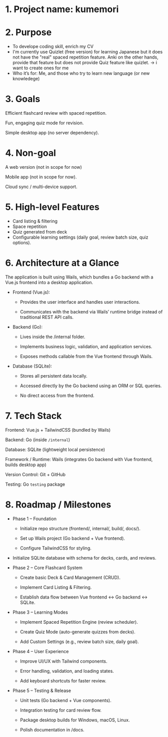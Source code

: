 # 1. Project name: kumemori

# 2. Purpose
- To develope coding skill, enrich my CV
- I'm currently use Quizlet (free version) for learning Japanese but it does not have the "real" spaced repetition feature. Anki on the other hands, provide that feature but does not provide Quiz feature like quizlet. -> i want to create ones for me
- Who it’s for: Me, and those who try to learn new language (or new knowledege)

# 3. Goals
Efficient flashcard review with spaced repetition.

Fun, engaging quiz mode for revision.

Simple desktop app (no server dependency).

# 4. Non-goal
A web version (not in scope for now)

Mobile app (not in scope for now).

Cloud sync / multi-device support.

# 5. High-level Features
- Card listing & filtering
- Space repetition
- Quiz generated from deck
- Configurable learning settings (daily goal, review batch size, quiz options).

# 6. Architecture at a Glance

The application is built using Wails, which bundles a Go backend with a Vue.js frontend into a desktop application.

- Frontend (Vue.js):

  - Provides the user interface and handles user interactions.

  - Communicates with the backend via Wails’ runtime bridge instead of traditional REST API calls.

- Backend (Go):

  - Lives inside the /internal folder.

  - Implements business logic, validation, and application services.

  - Exposes methods callable from the Vue frontend through Wails.

- Database (SQLite):

  - Stores all persistent data locally.

  - Accessed directly by the Go backend using an ORM or SQL queries.

  - No direct access from the frontend.

# 7. Tech Stack

Frontend: Vue.js + TailwindCSS (bundled by Wails)

Backend: Go (inside `/internal`)

Database: SQLite (lightweight local persistence)

Framework / Runtime: Wails (integrates Go backend with Vue frontend, builds desktop app)

Version Control: Git + GitHub 

Testing: Go `testing` package


# 8. Roadmap / Milestones
- Phase 1 – Foundation

  - Initialize repo structure (frontend/, internal/, build/, docs/).

  - Set up Wails project (Go backend + Vue frontend).

  - Configure TailwindCSS for styling.

- Initialize SQLite database with schema for decks, cards, and reviews.

- Phase 2 – Core Flashcard System

  - Create basic Deck & Card Management (CRUD).

  - Implement Card Listing & Filtering.

  - Establish data flow between Vue frontend ↔ Go backend ↔ SQLite.

- Phase 3 – Learning Modes

  - Implement Spaced Repetition Engine (review scheduler).

  - Create Quiz Mode (auto-generate quizzes from decks).

  - Add Custom Settings (e.g., review batch size, daily goal).

- Phase 4 – User Experience

  - Improve UI/UX with Tailwind components.

  - Error handling, validation, and loading states.

  - Add keyboard shortcuts for faster review.

- Phase 5 – Testing & Release

  - Unit tests (Go backend + Vue components).

  - Integration testing for card review flow.

  - Package desktop builds for Windows, macOS, Linux.

  - Polish documentation in /docs.